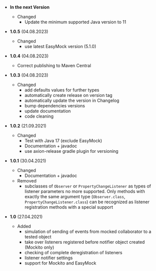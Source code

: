 - **In the next Version**
    - Changed
        - Update the minimum supported Java version to 11

- **1.0.5** (04.08.2023)
    - Changed
        - use latest EasyMock version (5.1.0)

- **1.0.4** (04.08.2023)
    - Correct publishing to Maven Central 

- **1.0.3** (04.08.2023)
    - Changed
        - add defaults values for further types
        - automatically create release on version tag
        - automatically update the version in Changelog
        - bump dependencies versions
        - update documentation
        - code cleaning

- **1.0.2** (21.09.2021)
    - Changed
        - Test with Java 17 (exclude EasyMock)
        - Documentation + javadoc
        - use axion-release gradle plugin for versioning

- **1.0.1** (30.04.2021)
    - Changed
        - Documentation + javadoc
    - Removed
        - subclasses of `Observer` or `PropertyChangeListener` as types of listener parameters no more supported. Only
          methods with exactly the same argument type (`Observer.class`, `PropertyChangeListener.class`) can be
          recognized as listener registration methods with a special support

- **1.0** (27.04.2021)
    - Added
        - simulation of sending of events from mocked collaborator to a tested object
        - take over listeners registered before notifier object created (Mockito only)
        - checking of complete deregistration of listeners
        - listener notifier settings
        - support for Mockito and EasyMock

